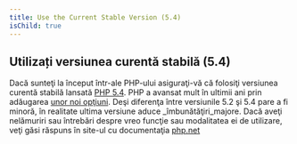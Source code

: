 ```yaml
---
title: Use the Current Stable Version (5.4)
isChild: true
---
```


## Utilizați versiunea curentă stabilă (5.4)


Dacă sunteţi la început într-ale PHP-ului asiguraţi-vă că folosiţi versiunea curentă stabilă lansată [PHP 5.4][php-release]. PHP a avansat mult în ultimii ani prin adăugarea [unor noi opţiuni](#language_highlights). Deşi diferenţa între versiunile 5.2 şi 5.4 pare a fi minoră, în realitate ultima versiune aduce _îmbunătăţiri_majore. Dacă aveţi nelămuriri sau întrebări despre vreo funcţie sau modalitatea ei de utilizare, veţi găsi răspuns în site-ul cu documentaţia [php.net][php-docs]


[php-release]: http://www.php.net/downloads.php
[php-docs]: http://www.php.net/manual/en/

